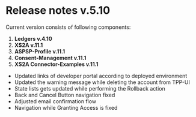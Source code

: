 # Release notes v.5.10

Current version consists of following components:

1. **Ledgers v.4.10**
2. **XS2A v.11.1**
3. **ASPSP-Profile v.11.1**
4. **Consent-Management v.11.1**
5. **XS2A Connector-Examples v.11.1**

-   Updated links of developer portal according to deployed environment
-   Updated the warning message while deleting the account from TPP-UI
-   State lists gets updated while performing the Rollback action
-   Back and Cancel Button navigation fixed
-   Adjusted email confirmation flow
-   Navigation while Granting Access is fixed
